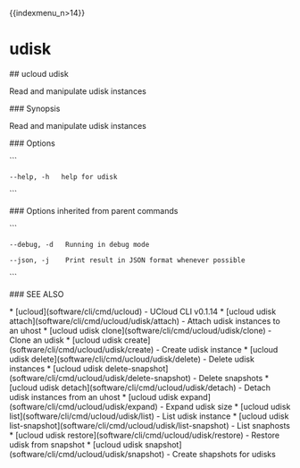 {{indexmenu_n>14}}

# udisk

\#\# ucloud udisk

Read and manipulate udisk instances

\#\#\# Synopsis

Read and manipulate udisk instances

\#\#\# Options

\`\`\`

``` 
--help, -h   help for udisk 
```

\`\`\`

\#\#\# Options inherited from parent commands

\`\`\`

``` 
--debug, -d   Running in debug mode 
```

``` 
--json, -j    Print result in JSON format whenever possible 
```

\`\`\`

\#\#\# SEE ALSO

\* \[ucloud\](software/cli/cmd/ucloud) - UCloud CLI v0.1.14 \* \[ucloud
udisk attach\](software/cli/cmd/ucloud/udisk/attach) - Attach udisk
instances to an uhost \* \[ucloud udisk
clone\](software/cli/cmd/ucloud/udisk/clone) - Clone an udisk \*
\[ucloud udisk create\](software/cli/cmd/ucloud/udisk/create) - Create
udisk instance \* \[ucloud udisk
delete\](software/cli/cmd/ucloud/udisk/delete) - Delete udisk instances
\* \[ucloud udisk
delete-snapshot\](software/cli/cmd/ucloud/udisk/delete-snapshot) -
Delete snapshots \* \[ucloud udisk
detach\](software/cli/cmd/ucloud/udisk/detach) - Detach udisk instances
from an uhost \* \[ucloud udisk
expand\](software/cli/cmd/ucloud/udisk/expand) - Expand udisk size \*
\[ucloud udisk list\](software/cli/cmd/ucloud/udisk/list) - List udisk
instance \* \[ucloud udisk
list-snapshot\](software/cli/cmd/ucloud/udisk/list-snapshot) - List
snaphosts \* \[ucloud udisk
restore\](software/cli/cmd/ucloud/udisk/restore) - Restore udisk from
snapshot \* \[ucloud udisk
snapshot\](software/cli/cmd/ucloud/udisk/snapshot) - Create shapshots
for udisks
